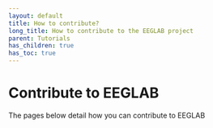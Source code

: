 ```yaml
---
layout: default
title: How to contribute?
long_title: How to contribute to the EEGLAB project
parent: Tutorials
has_children: true
has_toc: true
---
```

Contribute to EEGLAB
===

The pages below detail how you can contribute to EEGLAB
